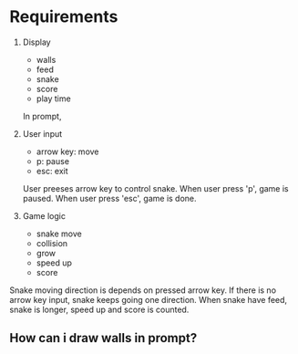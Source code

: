 # Requirements
1. Display
    - walls
    - feed
    - snake
    - score
    - play time
  
    In prompt, 
2. User input
    - arrow key: move 
    - p: pause
    - esc: exit   
    
    User preeses arrow key to control snake. When user press 'p', game is paused. When user press 'esc', game is done.

    
3. Game logic
    - snake move
    - collision
    - grow
    - speed up
    - score

Snake moving direction is depends on pressed arrow key. If there is no arrow key input, snake keeps going one direction. When snake have feed, snake is longer, speed up and score is counted. 

## How can i draw walls in prompt?
